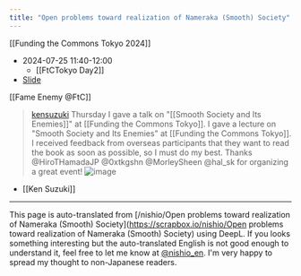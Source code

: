 ```yaml
---
title: "Open problems toward realization of Nameraka (Smooth) Society"
---
```


[[Funding the Commons Tokyo 2024]]
- 2024-07-25 11:40-12:00
    - [[FtCTokyo Day2]]
- [Slide](https://docs.google.com/presentation/d/17k9SWtBzgcY6tVGxtuN4OksvJzxkRf44P_4EorOY_0U/edit#slide=id.g2788cb1424e_2_4)

[[Fame Enemy @FtC]]

> [kensuzuki](https://x.com/kensuzuki/status/1817683164078526762) Thursday I gave a talk on "[[Smooth Society and Its Enemies]]" at [[Funding the Commons Tokyo]]. I gave a lecture on "Smooth Society and Its Enemies" at [[Funding the Commons Tokyo]]. I received feedback from overseas participants that they want to read the book as soon as possible, so I must do my best. Thanks @HiroTHamadaJP @0xtkgshn @MorleySheen @hal_sk for organizing a great event!
>  ![image](https://pbs.twimg.com/media/GTmu5L9bEAApR_u?format=jpg&name=medium#.png)

- [[Ken Suzuki]]

---
This page is auto-translated from [/nishio/Open problems toward realization of Nameraka (Smooth) Society](https://scrapbox.io/nishio/Open problems toward realization of Nameraka (Smooth) Society) using DeepL. If you looks something interesting but the auto-translated English is not good enough to understand it, feel free to let me know at [@nishio_en](https://twitter.com/nishio_en). I'm very happy to spread my thought to non-Japanese readers.